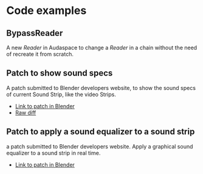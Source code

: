 # Code examples

## BypassReader

A new *Reader* in Audaspace to change a *Reader* in a chain without the need of
recreate it from scratch.

## Patch to show sound specs

A patch submitted to Blender developers website, to show the sound specs of
current Sound Strip, like the video Strips.

 * [Link to patch in Blender](https://developer.blender.org/D14565)
 * [Raw diff](FEA_sound_specs.diff)

## Patch to apply a sound equalizer to a sound strip

a patch submitted to Blender developers website. Apply a graphical sound
equalizer to a sound strip in real time.

 * [Link to patch in Blender](https://developer.blender.org/D14412)



